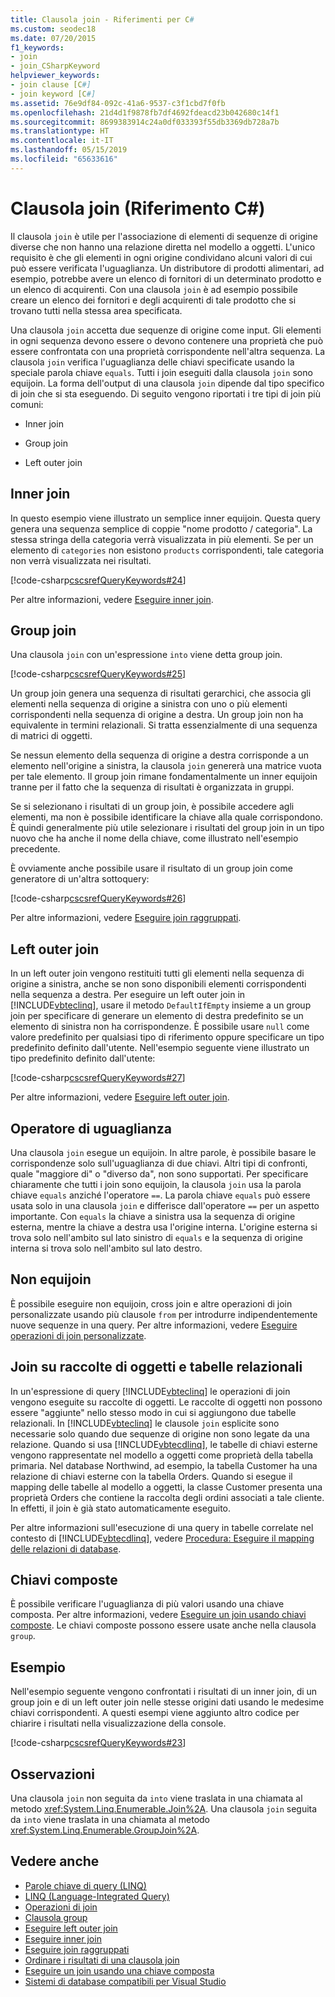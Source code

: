 ```yaml
---
title: Clausola join - Riferimenti per C#
ms.custom: seodec18
ms.date: 07/20/2015
f1_keywords:
- join
- join_CSharpKeyword
helpviewer_keywords:
- join clause [C#]
- join keyword [C#]
ms.assetid: 76e9df84-092c-41a6-9537-c3f1cbd7f0fb
ms.openlocfilehash: 21d4d1f9878fb7df4692fdeacd23b042680c14f1
ms.sourcegitcommit: 8699383914c24a0df033393f55db3369db728a7b
ms.translationtype: HT
ms.contentlocale: it-IT
ms.lasthandoff: 05/15/2019
ms.locfileid: "65633616"
---
```

# <a name="join-clause-c-reference"></a>Clausola join (Riferimento C#)

Il clausola `join` è utile per l'associazione di elementi di sequenze di origine diverse che non hanno una relazione diretta nel modello a oggetti. L'unico requisito è che gli elementi in ogni origine condividano alcuni valori di cui può essere verificata l'uguaglianza. Un distributore di prodotti alimentari, ad esempio, potrebbe avere un elenco di fornitori di un determinato prodotto e un elenco di acquirenti. Con una clausola `join` è ad esempio possibile creare un elenco dei fornitori e degli acquirenti di tale prodotto che si trovano tutti nella stessa area specificata.

Una clausola `join` accetta due sequenze di origine come input. Gli elementi in ogni sequenza devono essere o devono contenere una proprietà che può essere confrontata con una proprietà corrispondente nell'altra sequenza. La clausola `join` verifica l'uguaglianza delle chiavi specificate usando la speciale parola chiave `equals`. Tutti i join eseguiti dalla clausola `join` sono equijoin. La forma dell'output di una clausola `join` dipende dal tipo specifico di join che si sta eseguendo. Di seguito vengono riportati i tre tipi di join più comuni:

- Inner join

- Group join

- Left outer join

## <a name="inner-join"></a>Inner join

In questo esempio viene illustrato un semplice inner equijoin. Questa query genera una sequenza semplice di coppie "nome prodotto / categoria". La stessa stringa della categoria verrà visualizzata in più elementi. Se per un elemento di `categories` non esistono `products` corrispondenti, tale categoria non verrà visualizzata nei risultati.

[!code-csharp[cscsrefQueryKeywords#24](~/samples/snippets/csharp/VS_Snippets_VBCSharp/CsCsrefQueryKeywords/CS/Join.cs#24)]

Per altre informazioni, vedere [Eseguire inner join](../../linq/perform-inner-joins.md).

## <a name="group-join"></a>Group join

Una clausola `join` con un'espressione `into` viene detta group join.

[!code-csharp[cscsrefQueryKeywords#25](~/samples/snippets/csharp/VS_Snippets_VBCSharp/CsCsrefQueryKeywords/CS/Join.cs#25)]

Un group join genera una sequenza di risultati gerarchici, che associa gli elementi nella sequenza di origine a sinistra con uno o più elementi corrispondenti nella sequenza di origine a destra. Un group join non ha equivalente in termini relazionali. Si tratta essenzialmente di una sequenza di matrici di oggetti.

Se nessun elemento della sequenza di origine a destra corrisponde a un elemento nell'origine a sinistra, la clausola `join` genererà una matrice vuota per tale elemento. Il group join rimane fondamentalmente un inner equijoin tranne per il fatto che la sequenza di risultati è organizzata in gruppi.

Se si selezionano i risultati di un group join, è possibile accedere agli elementi, ma non è possibile identificare la chiave alla quale corrispondono. È quindi generalmente più utile selezionare i risultati del group join in un tipo nuovo che ha anche il nome della chiave, come illustrato nell'esempio precedente.

È ovviamente anche possibile usare il risultato di un group join come generatore di un'altra sottoquery:

[!code-csharp[cscsrefQueryKeywords#26](~/samples/snippets/csharp/VS_Snippets_VBCSharp/CsCsrefQueryKeywords/CS/Join.cs#26)]

Per altre informazioni, vedere [Eseguire join raggruppati](../../linq/perform-grouped-joins.md).

## <a name="left-outer-join"></a>Left outer join

In un left outer join vengono restituiti tutti gli elementi nella sequenza di origine a sinistra, anche se non sono disponibili elementi corrispondenti nella sequenza a destra. Per eseguire un left outer join in [!INCLUDE[vbteclinq](~/includes/vbteclinq-md.md)], usare il metodo `DefaultIfEmpty` insieme a un group join per specificare di generare un elemento di destra predefinito se un elemento di sinistra non ha corrispondenze. È possibile usare `null` come valore predefinito per qualsiasi tipo di riferimento oppure specificare un tipo predefinito definito dall'utente. Nell'esempio seguente viene illustrato un tipo predefinito definito dall'utente:

[!code-csharp[cscsrefQueryKeywords#27](~/samples/snippets/csharp/VS_Snippets_VBCSharp/CsCsrefQueryKeywords/CS/Join.cs#27)]

Per altre informazioni, vedere [Eseguire left outer join](../../linq/perform-left-outer-joins.md).

## <a name="the-equals-operator"></a>Operatore di uguaglianza

Una clausola `join` esegue un equijoin. In altre parole, è possibile basare le corrispondenze solo sull'uguaglianza di due chiavi. Altri tipi di confronti, quale "maggiore di" o "diverso da", non sono supportati. Per specificare chiaramente che tutti i join sono equijoin, la clausola `join` usa la parola chiave `equals` anziché l'operatore `==`. La parola chiave `equals` può essere usata solo in una clausola `join` e differisce dall'operatore `==` per un aspetto importante. Con `equals` la chiave a sinistra usa la sequenza di origine esterna, mentre la chiave a destra usa l'origine interna. L'origine esterna si trova solo nell'ambito sul lato sinistro di `equals` e la sequenza di origine interna si trova solo nell'ambito sul lato destro.

## <a name="non-equijoins"></a>Non equijoin

È possibile eseguire non equijoin, cross join e altre operazioni di join personalizzate usando più clausole `from` per introdurre indipendentemente nuove sequenze in una query. Per altre informazioni, vedere [Eseguire operazioni di join personalizzate](../../linq/perform-custom-join-operations.md).

## <a name="joins-on-object-collections-vs-relational-tables"></a>Join su raccolte di oggetti e tabelle relazionali

In un'espressione di query [!INCLUDE[vbteclinq](~/includes/vbteclinq-md.md)] le operazioni di join vengono eseguite su raccolte di oggetti. Le raccolte di oggetti non possono essere "aggiunte" nello stesso modo in cui si aggiungono due tabelle relazionali. In [!INCLUDE[vbteclinq](~/includes/vbteclinq-md.md)] le clausole `join` esplicite sono necessarie solo quando due sequenze di origine non sono legate da una relazione. Quando si usa [!INCLUDE[vbtecdlinq](~/includes/vbtecdlinq-md.md)], le tabelle di chiavi esterne vengono rappresentate nel modello a oggetti come proprietà della tabella primaria. Nel database Northwind, ad esempio, la tabella Customer ha una relazione di chiavi esterne con la tabella Orders. Quando si esegue il mapping delle tabelle al modello a oggetti, la classe Customer presenta una proprietà Orders che contiene la raccolta degli ordini associati a tale cliente. In effetti, il join è già stato automaticamente eseguito.

Per altre informazioni sull'esecuzione di una query in tabelle correlate nel contesto di [!INCLUDE[vbtecdlinq](~/includes/vbtecdlinq-md.md)], vedere [Procedura: Eseguire il mapping delle relazioni di database](../../../framework/data/adonet/sql/linq/how-to-map-database-relationships.md).

## <a name="composite-keys"></a>Chiavi composte

È possibile verificare l'uguaglianza di più valori usando una chiave composta. Per altre informazioni, vedere [Eseguire un join usando chiavi composte](../../linq/join-by-using-composite-keys.md). Le chiavi composte possono essere usate anche nella clausola `group`.

## <a name="example"></a>Esempio

Nell'esempio seguente vengono confrontati i risultati di un inner join, di un group join e di un left outer join nelle stesse origini dati usando le medesime chiavi corrispondenti. A questi esempi viene aggiunto altro codice per chiarire i risultati nella visualizzazione della console.

[!code-csharp[cscsrefQueryKeywords#23](~/samples/snippets/csharp/VS_Snippets_VBCSharp/CsCsrefQueryKeywords/CS/Join.cs#23)]

## <a name="remarks"></a>Osservazioni

Una clausola `join` non seguita da `into` viene traslata in una chiamata al metodo <xref:System.Linq.Enumerable.Join%2A>. Una clausola `join` seguita da `into` viene traslata in una chiamata al metodo <xref:System.Linq.Enumerable.GroupJoin%2A>.

## <a name="see-also"></a>Vedere anche

- [Parole chiave di query (LINQ)](query-keywords.md)
- [LINQ (Language-Integrated Query)](../../linq/index.md)
- [Operazioni di join](../../programming-guide/concepts/linq/join-operations.md)
- [Clausola group](group-clause.md)
- [Eseguire left outer join](../../linq/perform-left-outer-joins.md)
- [Eseguire inner join](../../linq/perform-inner-joins.md)
- [Eseguire join raggruppati](../../linq/perform-grouped-joins.md)
- [Ordinare i risultati di una clausola join](../../linq/order-the-results-of-a-join-clause.md)
- [Eseguire un join usando una chiave composta](../../linq/join-by-using-composite-keys.md)
- [Sistemi di database compatibili per Visual Studio](/visualstudio/data-tools/installing-database-systems-tools-and-samples)
